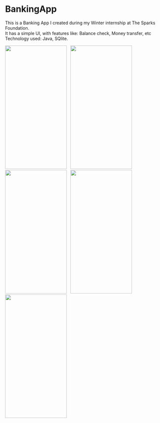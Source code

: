 # BankingApp
This is a Banking App I created during my Winter internship at The Sparks Foundation. <br>
It has a simple UI, with features like: Balance check, Money transfer, etc <br>
Technology used: Java, SQlite. <br>

<img src="https://cdn.discordapp.com/attachments/774850827105206282/867641889046265946/unknown.png" data-canonical-src="https://cdn.discordapp.com/attachments/774850827105206282/867641889046265946/unknown.png" width="200" height="400"/>   <img src="https://cdn.discordapp.com/attachments/774850827105206282/867641961128656916/unknown.png" data-canonical-src="https://cdn.discordapp.com/attachments/774850827105206282/867641961128656916/unknown.png" width="200" height="400"/>   <img src="https://cdn.discordapp.com/attachments/774850827105206282/867642014795038730/unknown.png" data-canonical-src="https://cdn.discordapp.com/attachments/774850827105206282/867642014795038730/unknown.png" width="200" height="400"/>   <img src="https://cdn.discordapp.com/attachments/774850827105206282/867642148139302952/unknown.png" data-canonical-src="https://cdn.discordapp.com/attachments/774850827105206282/867642148139302952/unknown.png" width="200" height="400"/>   <img src="https://cdn.discordapp.com/attachments/774850827105206282/867642204917989396/unknown.png" data-canonical-src="https://cdn.discordapp.com/attachments/774850827105206282/867642204917989396/unknown.png" width="200" height="400"/>   
